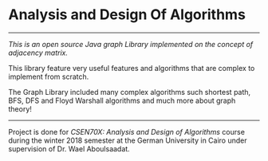 <h1>Analysis and Design Of Algorithms</h1>

-------------------------------------------------------------------------------------------------

*This is an open source Java graph Library implemented on the concept of adjacency matrix.*

This library feature very useful features and algorithms that are complex to implement from scratch.

The Graph Library included many complex algorithms such shortest path, BFS, DFS and Floyd Warshall
algorithms and much more about graph theory!

-------------------------------------------------------------------------------------------------          
          
Project is done for *CSEN70X: Analysis and Design of Algorithms* course during the winter 2018 semester
at the German University in Cairo under supervision of Dr. Wael Aboulsaadat.
